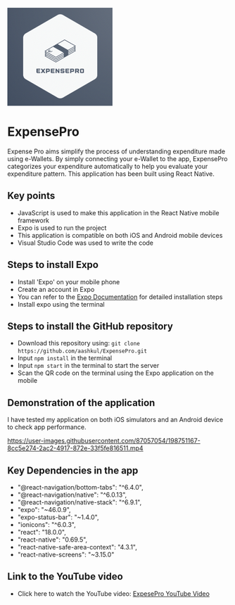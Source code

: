![ExpensePrologo](img/Logo.png)

# ExpensePro

Expense Pro aims simplify the process of understanding expenditure made using e-Wallets. By simply connecting your e-Wallet to the app, ExpensePro categorizes your expenditure automatically to help you evaluate your expenditure pattern. This application has been built using React Native.

## Key points

- JavaScript is used to make this application in the React Native mobile framework
- Expo is used to run the project
- This application is compatible on both iOS and Android mobile devices
- Visual Studio Code was used to write the code

## Steps to install Expo

- Install 'Expo' on your mobile phone
- Create an account in Expo
- You can refer to the [Expo Documentation](https://docs.expo.dev/get-started/installation/) for detailed installation steps
- Install expo using the terminal

## Steps to install the GitHub repository

- Download this repository using:
  `git clone https://github.com/aashkul/ExpensePro.git`
- Input `npm install` in the terminal
- Input `npm start` in the terminal to start the server
- Scan the QR code on the terminal using the Expo application on the mobile

## Demonstration of the application

I have tested my application on both iOS simulators and an Android device to check app performance.

https://user-images.githubusercontent.com/87057054/198751167-8cc5e274-2ac2-4917-872e-33f5fe816511.mp4

## Key Dependencies in the app

- "@react-navigation/bottom-tabs": "^6.4.0",
- "@react-navigation/native": "^6.0.13",
- "@react-navigation/native-stack": "^6.9.1",
- "expo": "~46.0.9",
- "expo-status-bar": "~1.4.0",
- "ionicons": "^6.0.3",
- "react": "18.0.0",
- "react-native": "0.69.5",
- "react-native-safe-area-context": "4.3.1",
- "react-native-screens": "~3.15.0"

## Link to the YouTube video

- Click here to watch the YouTube video: [ExpesePro YouTube Video](https://docs.expo.dev/get-started/installation/)
